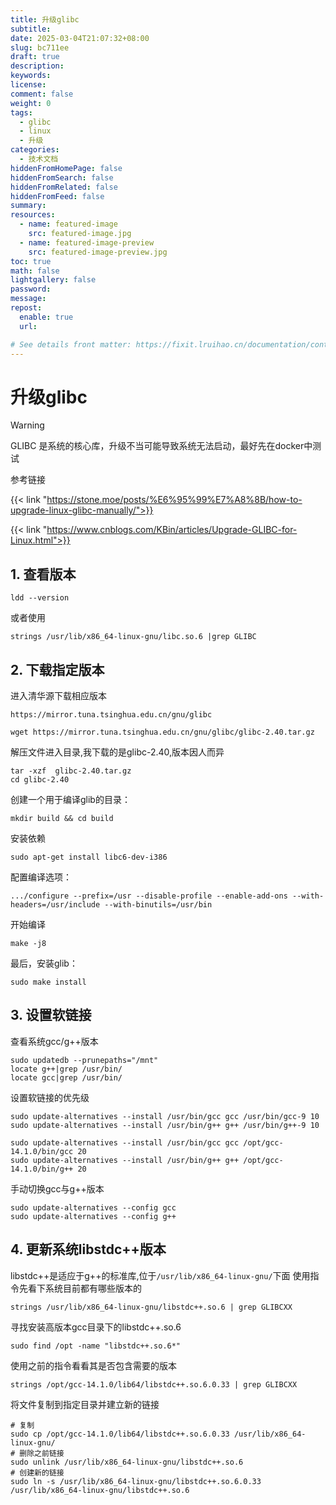 ```yaml
---
title: 升级glibc
subtitle:
date: 2025-03-04T21:07:32+08:00
slug: bc711ee
draft: true
description:
keywords:
license:
comment: false
weight: 0
tags:
  - glibc
  - linux
  - 升级
categories:
  - 技术文档
hiddenFromHomePage: false
hiddenFromSearch: false
hiddenFromRelated: false
hiddenFromFeed: false
summary:
resources:
  - name: featured-image
    src: featured-image.jpg
  - name: featured-image-preview
    src: featured-image-preview.jpg
toc: true
math: false
lightgallery: false
password:
message:
repost:
  enable: true
  url:

# See details front matter: https://fixit.lruihao.cn/documentation/content-management/introduction/#front-matter
---
```


<!--more-->

# 升级glibc
> [!WARNING]
> GLIBC 是系统的核心库，升级不当可能导致系统无法启动，最好先在docker中测试

参考链接

{{< link "https://stone.moe/posts/%E6%95%99%E7%A8%8B/how-to-upgrade-linux-glibc-manually/">}}

{{< link "https://www.cnblogs.com/KBin/articles/Upgrade-GLIBC-for-Linux.html">}}

## 1. 查看版本
```
ldd --version
```
或者使用
```
strings /usr/lib/x86_64-linux-gnu/libc.so.6 |grep GLIBC
```
## 2. 下载指定版本
进入清华源下载相应版本
``` 
https://mirror.tuna.tsinghua.edu.cn/gnu/glibc

wget https://mirror.tuna.tsinghua.edu.cn/gnu/glibc/glibc-2.40.tar.gz
```
解压文件进入目录,我下载的是glibc-2.40,版本因人而异
```
tar -xzf  glibc-2.40.tar.gz
cd glibc-2.40
```
创建一个用于编译glib的目录：
```
mkdir build && cd build
```
安装依赖
```
sudo apt-get install libc6-dev-i386
```
配置编译选项：
```
.../configure --prefix=/usr --disable-profile --enable-add-ons --with-headers=/usr/include --with-binutils=/usr/bin
```
开始编译
```
make -j8
```
最后，安装glib：
```
sudo make install
```

## 3. 设置软链接
查看系统gcc/g++版本
```
sudo updatedb --prunepaths="/mnt"
locate g++|grep /usr/bin/
locate gcc|grep /usr/bin/ 
```
设置软链接的优先级
```
sudo update-alternatives --install /usr/bin/gcc gcc /usr/bin/gcc-9 10
sudo update-alternatives --install /usr/bin/g++ g++ /usr/bin/g++-9 10

sudo update-alternatives --install /usr/bin/gcc gcc /opt/gcc-14.1.0/bin/gcc 20
sudo update-alternatives --install /usr/bin/g++ g++ /opt/gcc-14.1.0/bin/g++ 20
```
手动切换gcc与g++版本
```
sudo update-alternatives --config gcc
sudo update-alternatives --config g++
```
## 4. 更新系统libstdc++版本
libstdc\++是适应于g\++的标准库,位于`/usr/lib/x86_64-linux-gnu/`下面
使用指令先看下系统目前都有哪些版本的
```
strings /usr/lib/x86_64-linux-gnu/libstdc++.so.6 | grep GLIBCXX
```
寻找安装高版本gcc目录下的libstdc\++.so.6

```
sudo find /opt -name "libstdc++.so.6*"
```
使用之前的指令看看其是否包含需要的版本
```
strings /opt/gcc-14.1.0/lib64/libstdc++.so.6.0.33 | grep GLIBCXX
```
将文件复制到指定目录并建立新的链接
```
# 复制
sudo cp /opt/gcc-14.1.0/lib64/libstdc++.so.6.0.33 /usr/lib/x86_64-linux-gnu/
# 删除之前链接
sudo unlink /usr/lib/x86_64-linux-gnu/libstdc++.so.6
# 创建新的链接
sudo ln -s /usr/lib/x86_64-linux-gnu/libstdc++.so.6.0.33 /usr/lib/x86_64-linux-gnu/libstdc++.so.6
```